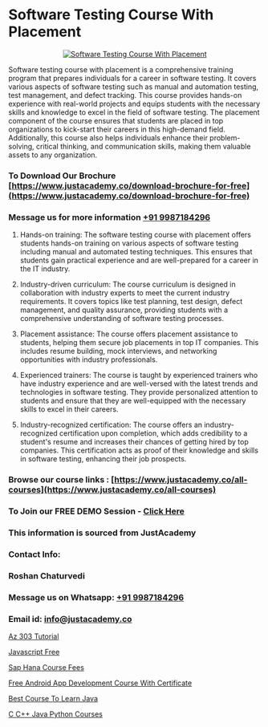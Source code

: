 # Software Testing Course With Placement

<p align="center">
  <a href="https://justacademy.co/program-detail/software-testing">
    <img src="https://justacademy.co/storage2/program_images/1704700438.webp" alt="Software Testing Course With Placement">
  </a>
</p>


Software testing course with placement is a comprehensive training program that prepares individuals for a career in software testing. It covers various aspects of software testing such as manual and automation testing, test management, and defect tracking. This course provides hands-on experience with real-world projects and equips students with the necessary skills and knowledge to excel in the field of software testing. The placement component of the course ensures that students are placed in top organizations to kick-start their careers in this high-demand field. Additionally, this course also helps individuals enhance their problem-solving, critical thinking, and communication skills, making them valuable assets to any organization. 
### To Download Our Brochure [https://www.justacademy.co/download-brochure-for-free](https://www.justacademy.co/download-brochure-for-free)
### Message us for more information [+91 9987184296](https://api.whatsapp.com/send?phone=919987184296)
1) Hands-on training: The software testing course with placement offers students hands-on training on various aspects of software testing including manual and automated testing techniques. This ensures that students gain practical experience and are well-prepared for a career in the IT industry.

2) Industry-driven curriculum: The course curriculum is designed in collaboration with industry experts to meet the current industry requirements. It covers topics like test planning, test design, defect management, and quality assurance, providing students with a comprehensive understanding of software testing processes.

3) Placement assistance: The course offers placement assistance to students, helping them secure job placements in top IT companies. This includes resume building, mock interviews, and networking opportunities with industry professionals.

4) Experienced trainers: The course is taught by experienced trainers who have industry experience and are well-versed with the latest trends and technologies in software testing. They provide personalized attention to students and ensure that they are well-equipped with the necessary skills to excel in their careers.

5) Industry-recognized certification: The course offers an industry-recognized certification upon completion, which adds credibility to a student's resume and increases their chances of getting hired by top companies. This certification acts as proof of their knowledge and skills in software testing, enhancing their job prospects.

### Browse our course links : [https://www.justacademy.co/all-courses](https://www.justacademy.co/all-courses) 
### To Join our FREE DEMO Session - [Click Here](https://www.justacademy.co/register-for-course-demo)


### This information is sourced from JustAcademy
### Contact Info:
### Roshan Chaturvedi
### Message us on Whatsapp: [+91 9987184296](https://api.whatsapp.com/send?phone=919987184296)
### Email id: [info@justacademy.co](mailto:info@justacademy.co)
                
[Az 303 Tutorial](https://www.linkedin.com/pulse/az-303-tutorial-justacademy-cupertino-vqwee?trackingId=ecYqAj5LkzX2A0k%2BWbc05g%3D%3D&lipi=urn%3Ali%3Apage%3Aorganization_admin_admin_feed_index%3B0f5088f0-e451-4206-ba9c-f99837906015)

[Javascript Free](https://www.linkedin.com/pulse/javascript-free-justacademy-boston-cvqde?trackingId=cyqZVH0vSMHuYflJpS839Q%3D%3D&lipi=urn%3Ali%3Apage%3Ad_flagship3_company_admin%3BTbY8fN%2BZSiWS3%2FqQQu1Jtw%3D%3D)

[Sap Hana Course Fees](https://medium.com/@kamblerajas684/sap-hana-course-fees-2b8d04184929)

[Free Android App Development Course With Certificate](https://medium.com/@mistersumit961/free-android-app-development-course-with-certifica-f1521813f2d3)

[Best Course To Learn Java](https://justacademyin.github.io/justacademy/Best-Course-To-Learn-Java)

[C C++ Java Python Courses](https://justacademyin.github.io/justacademy/C-C++-Java-Python-Courses)

